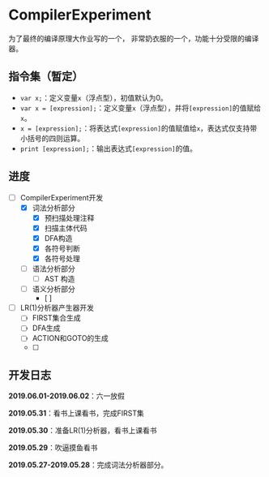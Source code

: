 # CompilerExperiment

为了最终的编译原理大作业写的一个，
非常奶衣服的一个，功能十分受限的编译器。

## 指令集（暂定）

- `var x;`：定义变量`x`（浮点型），初值默认为0。
- `var x = [expression];`：定义变量`x`（浮点型），并将`[expression]`的值赋给`x`。
- `x = [expression];`：将表达式`[expression]`的值赋值给`x`，表达式仅支持带小括号的四则运算。
- `print [expression];`：输出表达式`[expression]`的值。

## 进度

- [ ] CompilerExperiment开发
  - [x] 词法分析部分
    - [x] 预扫描处理注释
    - [x] 扫描主体代码
    - [x] DFA构造
    - [x] 各符号判断
    - [x] 各符号处理
  - [ ] 语法分析部分
    - [ ] AST 构造
  - [ ] 语义分析部分
    - [ ]  

- [ ] LR(1)分析器产生器开发
  - [ ] FIRST集合生成
  - [ ] DFA生成
  - [ ] ACTION和GOTO的生成
  - [ ] 


## 开发日志

**2019.06.01-2019.06.02**：六一放假

**2019.05.31**：看书上课看书，完成FIRST集

**2019.05.30**：准备LR(1)分析器，看书上课看书

**2019.05.29**：吹逼摸鱼看书

**2019.05.27-2019.05.28**：完成词法分析器部分。